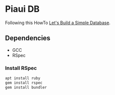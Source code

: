 # Piaui DB

Following this HowTo [Let's Build a Simple Database](https://cstack.github.io/db_tutorial/parts/part1.html).

## Dependencies

* GCC
* RSpec

### Install RSpec

```bash
apt install ruby
gem install rspec
gem install bundler
```